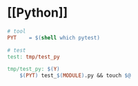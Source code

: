 # [[Python]]
```Makefile
# tool
PYT    = $(shell which pytest)
```
```Makefile
# test
test: tmp/test_py

tmp/test_py: $(Y)
	$(PYT) test_$(MODULE).py && touch $@
```

